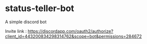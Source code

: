 # status-teller-bot
A simple discord bot

Invite link : https://discordapp.com/oauth2/authorize?client_id=443200834298314762&scope=bot&permissions=284672
